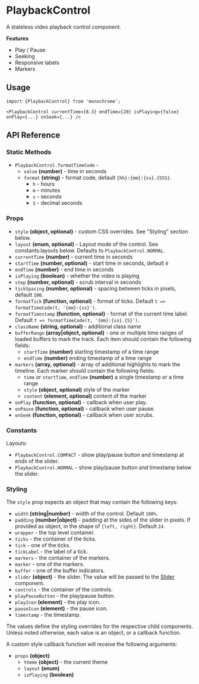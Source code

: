 # PlaybackControl

A stateless video playback control component.

**Features**

* Play / Pause
* Seeking
* Responsive labels
* Markers


## Usage

    import {PlaybackControl} from 'monochrome';

    <PlaybackControl currentTime={8.3} endTime={20} isPlaying={false} onPlay={...} onSeek={...} />


## API Reference

### Static Methods

* `PlaybackControl.formatTimeCode` - 
  + `value` **(number)** - time in seconds
  + `format` **(string)** - format code, default `{hh}:{mm}:{ss}.{SSS}`.
    - `h` - hours
    - `m` - minutes
    - `s` - seconds
    - `S` - decimal seconds

### Props

* `style` **(object, optional)** - custom CSS overrides. See "Styling" section below.
* `layout` **(enum, optional)** - Layout mode of the control. See constants:layouts below. Defaults to `PlaybackControl.NORMAL`.
* `currentTime` **(number)** -  current time in seconds
* `startTime` **(number, optional)** -  start time in seconds, default `0`
* `endTime` **(number)** -  end time in seconds
* `isPlaying` **(boolean)** -  whether the video is playing
* `step` **(number, optional)** -  scrub interval in seconds
* `tickSpacing` **(number, optional)** -  spacing between ticks in pixels, default `100`.
* `formatTick` **(function, optional)** -  format of ticks. Default `t => formatTimeCode(t, '{mm}:{ss}')`.
* `formatTimestamp` **(function, optional)** -  format of the current time label. Default `t => formatTimeCode(t, '{mm}:{ss}.{S}')`.
* `className` **(string, optional)** -  additional class name
* `bufferRange` **(array|object, optional)** -  one or multiple time ranges of loaded buffers to mark the track. Each item should contain the following fields:
  + `startTime` **(number)** starting timestamp of a time range
  + `endTime` **(number)** ending timestamp of a time range
* `markers` **(array, optional)** -  array of additional highlights to mark the timeline. Each marker should contain the following fields:
  + `time` or `startTime`, `endTime` **(number)** a single timestamp or a time range
  + `style` **(object, optional)** style of the marker
  + `content` **(element, optional)** content of the marker
* `onPlay` **(function, optional)** -  callback when user play.
* `onPause` **(function, optional)** -  callback when user pause.
* `onSeek` **(function, optional)** -  callback when user scrubs.


### Constants

Layouts:

* `PlaybackControl.COMPACT` - show play/pause button and timestamp at ends of the slider.
* `PlaybackControl.NORMAL` - show play/pause button and timestamp below the slider.

### Styling

The `style` prop expects an object that may contain the following keys:

* `width` **(string|number)** -  width of the control. Default `100%`.
* `padding` **(number|object)** -  padding at the sides of the slider in pixels. If provided as object, in the shape of `{left, right}`. Default `24`.
* `wrapper` - the top level container.
* `ticks` - the container of the ticks.
* `tick` - one of the ticks.
* `tickLabel` - the label of a tick.
* `markers` - the container of the markers.
* `marker` - one of the markers.
* `buffer` - one of the buffer indicators.
* `slider` **(object)** - the slider. The value will be passed to the [Slider](docs/api-reference/slider.md) component.
* `controls` - the container of the controls.
* `playPauseButton` - the play/pause button.
* `playIcon` **(element)**  - the play icon.
* `pauseIcon` **(element)**  - the pause icon.
* `timestamp` - the timestamp.

The values define the styling overrides for the respective child components. Unless noted otherwise, each value is an object, or a callback function.

A custom style callback function will receive the following arguments:

* `props` **(object)**
  - `theme` **(object)** - the current theme
  - `layout` **(enum)**
  - `isPlaying` **(boolean)**
